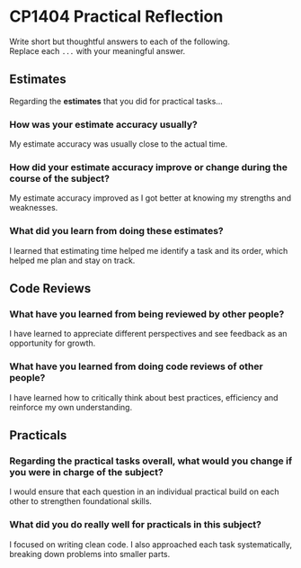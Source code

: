 # CP1404 Practical Reflection

Write short but thoughtful answers to each of the following.  
Replace each `...` with your meaningful answer.

## Estimates

Regarding the **estimates** that you did for practical tasks...

### How was your estimate accuracy usually?

My estimate accuracy was usually close to the actual time.

### How did your estimate accuracy improve or change during the course of the subject?

My estimate accuracy improved as I got better at knowing my strengths and weaknesses.

### What did you learn from doing these estimates?

I learned that estimating time helped me identify a task and its order, which helped me plan and stay on track.

## Code Reviews

### What have you learned from being reviewed by other people?

I have learned to appreciate different perspectives and see feedback as an opportunity for growth.

### What have you learned from doing code reviews of other people?

I have learned how to critically think about best practices, efficiency and reinforce my own understanding.

## Practicals

### Regarding the **practical tasks** overall, what would you change if you were in charge of the subject?

I would ensure that each question in an individual practical build on each other to strengthen foundational skills.

### What did you do really well for practicals in this subject?

I focused on writing clean code. I also approached each task systematically, breaking down problems into smaller parts.